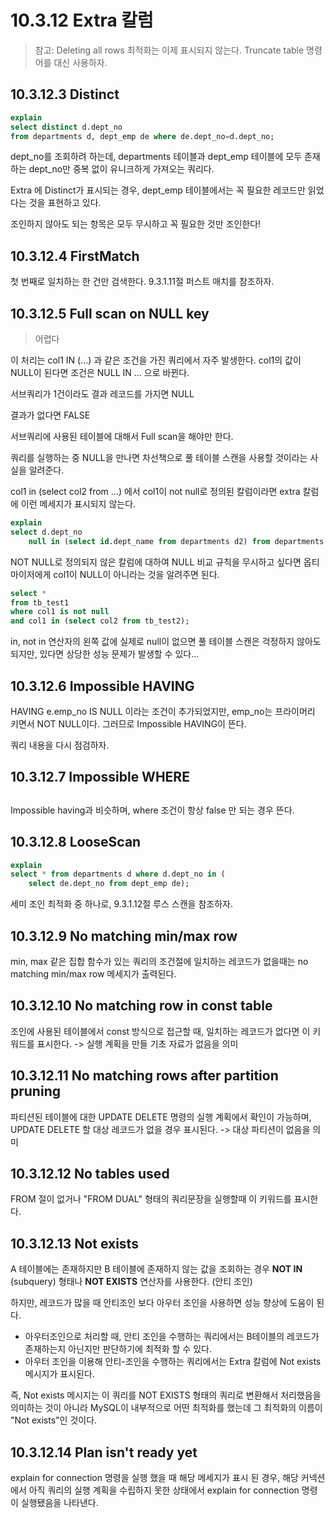 # 10.3.12 Extra 칼럼



> 참고: Deleting all rows 최적화는 이제 표시되지 않는다. Truncate table 명령어를 대신 사용하자.

## 10.3.12.3 Distinct



```sql
explain
select distinct d.dept_no
from departments d, dept_emp de where de.dept_no=d.dept_no;
```



dept_no를 조회하려 하는데, departments 테이블과 dept_emp 테이블에 모두 존재하는 dept_no만 중복 없이 유니크하게 가져오는 쿼리다.



Extra 에 Distinct가 표시되는 경우, dept_emp 테이블에서는 꼭 필요한 레코드만 읽었다는 것을 표현하고 있다.



조인하지 않아도 되는 항목은 모두 무시하고 꼭 필요한 것만 조인한다!



## 10.3.12.4 FirstMatch



첫 번째로 일치하는 한 건만 검색한다. 9.3.1.11절 퍼스트 매치를 참조하자.



## 10.3.12.5 Full scan on NULL key



> 어렵다
> 

이 처리는 col1 IN (...) 과 같은 조건을 가진 쿼리에서 자주 발생한다. col1의 값이 NULL이 된다면 조건은 NULL IN ... 으로 바뀐다. 



서브쿼리가 1건이라도 결과 레코드를 가지면 NULL

결과가 없다면 FALSE



서브쿼리에 사용된 테이블에 대해서 Full scan을 해야만 한다.



쿼리를 실행하는 중 NULL을 만나면 차선책으로 풀 테이블 스캔을 사용할 것이라는 사실을 알려준다.



col1 in (select col2 from ...) 에서 col1이 not null로 정의된 칼럼이라면 extra 칼럼에 이런 메세지가 표시되지 않는다.



```sql
explain
select d.dept_no
    null in (select id.dept_name from departments d2) from departments d1;
```



NOT NULL로 정의되지 않은 칼럼에 대하여 NULL 비교 규칙을 무시하고 싶다면 옵티마이저에게 col1이 NULL이 아니라는 것을 알려주면 된다.



```sql
select *
from tb_test1
where col1 is not null
and col1 in (select col2 from tb_test2);
```



in, not in 연산자의 왼쪽 값에 실제로 null이 없으면 풀 테이블 스캔은 걱정하지 않아도 되지만, 있다면 상당한 성능 문제가 발생할 수 있다...



## 10.3.12.6 Impossible HAVING



HAVING e.emp_no IS NULL 이라는 조건이 추가되었지만, emp_no는 프라이머리 키면서 NOT NULL이다. 그러므로 Impossible HAVING이 뜬다.



쿼리 내용을 다시 점검하자.



## 10.3.12.7 Impossible WHERE

## 

Impossible having과 비슷하며, where 조건이 항상 false 만 되는 경우 뜬다.



## 10.3.12.8 LooseScan



```sql
explain
select * from departments d where d.dept_no in (
    select de.dept_no from dept_emp de);
```



세미 조인 최적화 중 하나로, 9.3.1.12절 루스 스캔을 참조하자.



## 10.3.12.9 No matching min/max row



min, max 같은 집합 함수가 있는 쿼리의 조건절에 일치하는 레코드가 없을때는 no matching min/max row 메세지가 출력된다.


## 10.3.12.10 No matching row in const table
조인에 사용된 테이블에서 const 방식으로 접근할 때, 일치하는 레코드가 없다면 이 키워드를 표시한다.
-> 실행 계획을 만들 기초 자료가 없음을 의미


## 10.3.12.11 No matching rows after partition pruning
파티션된 테이블에 대한 UPDATE DELETE 명령의 실행 계획에서 확인이 가능하며, UPDATE DELETE 할 대상 레코드가 없을 경우 표시된다.
-> 대상 파티션이 없음을 의미

## 10.3.12.12 No tables used
FROM 절이 없거나 "FROM DUAL" 형태의 쿼리문장을 실행할때 이 키워드를 표시한다.

## 10.3.12.13 Not exists
A 테이블에는 존재하지만 B 테이블에 존재하지 않는 값을 조회하는 경우 **NOT IN** (subquery) 형태나 **NOT EXISTS** 연산자를 사용한다. (안티 조인)

하지만, 레코드가 많을 때 안티조인 보다 아우터 조인을 사용하면 성능 향상에 도움이 된다.
- 아우터조인으로 처리할 때, 안티 조인을 수행하는 쿼리에서는 B테이블의 레코드가 존재하는지 아닌지만 판단하기에 최적화 할 수 있다.
- 아우터 조인을 이용해 안티-조인을 수행하는 쿼리에서는 Extra 칼럼에 Not exists 메시지가 표시된다. 

즉, Not exists 메시지는 이 쿼리를 NOT EXISTS 형태의 쿼리로 변환해서 처리했음을 의미하는 것이 아니라 MySQL이 내부적으로 어떤 최적화를 했는데 그 최적화의 이름이 "Not exists"인 것이다.


## 10.3.12.14 Plan isn't ready yet
explain for connection 명령을 실행 했을 때 해당 메세지가 표시 된 경우, 해당 커넥션에서 아직 쿼리의 실행 계획을 수립하지 못한 상태에서 explain for connection 명령이 실행됐음을 나타낸다.